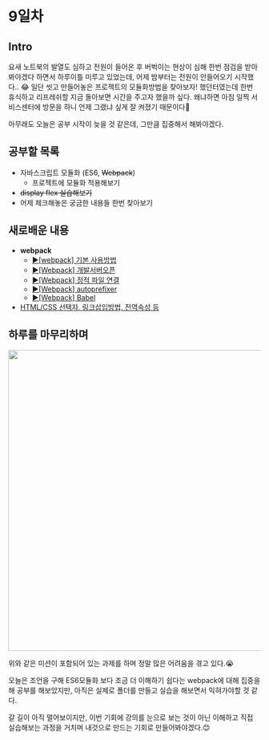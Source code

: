 # 9일차

## Intro
 요새 노트북의 발열도 심하고 전원이 들어온 후 버벅이는 현상이 심해 한번 점검을 받아봐야겠다 하면서 하루이틀 미루고 있었는데, 어제 밤부터는 전원이 안들어오기 시작했다.. 😂 일단 씻고 만들어놓은 프로젝트의 모듈화방법을 찾아보자! 했던터였는데 한번 휴식하고 리프레쉬할 지금 돌아보면 시간을 주고자 했을까 싶다. 왜냐하면 아침 일찍 서비스센터에 방문을 하니 언제 그랬냐 싶게 잘 켜졌기 때문이다🤣 
 
 아무래도 오늘은 공부 시작이 늦을 것 같은데, 그만큼 집중해서 해봐야겠다.
 
 ## 공부할 목록
 - 자바스크립트 모듈화 (ES6, ~~Webpack~~)
   - 프로젝트에 모듈화 적용해보기
 - ~~display flex 실습해보기~~
 - 어제 체크해놓은 궁금한 내용들 한번 찾아보기
 
## 새로배운 내용
 - **webpack**
   - [▶[webpack] 기본 사용방법](https://velog.io/@0seo8/Bundler-webpack)
   - [▶[Webpack] 개발서버오픈](https://velog.io/@0seo8/Bundler-Webpack-%EA%B0%9C%EB%B0%9C%EC%84%9C%EB%B2%84%EC%98%A4%ED%94%88)
   - [▶[Webpack] 정적 파일 연결](https://velog.io/@0seo8/Webpack-%EC%A0%95%EC%A0%81-%ED%8C%8C%EC%9D%BC-%EC%97%B0%EA%B2%B0)
   - [▶[Webpack] autoprefixer](https://velog.io/@0seo8/Webpack-autoprefixer)
   - [▶[Webpack] Babel](https://velog.io/@0seo8/Webpack-Babel)
 - [HTML/CSS 선택자, 링크삽입방법, 전역속성 등](https://velog.io/@0seo8/HTMLCSS-%EC%A0%84%EC%97%AD%EC%86%8D%EC%84%B1)
 
## 하루를 마무리하며

<img src="https://media.vlpt.us/images/0seo8/post/26f88ec5-62ab-47b4-b91c-809feba45bcd/image.png" width="600px" />

  위와 같은 미션이 포함되어 있는 과제를 하며 정말 많은 어려움을 겪고 있다.😭
  
  오늘은 조언을 구해 ES6모듈화 보다 조금 더 이해하기 쉽다는 webpack에 대해 집중을 해 공부를 해보았지만, 아직은 실제로 폴더를 만들고 실습을 해보면서 익혀가야할 것 같다. 
 
 갈 길이 아직 멀어보이지만, 이번 기회에 강의를 눈으로 보는 것이 아닌 이해하고 직접 실습해보는 과정을 거치며 내것으로 만드는 기회로 만들어봐야겠다.😊
 
